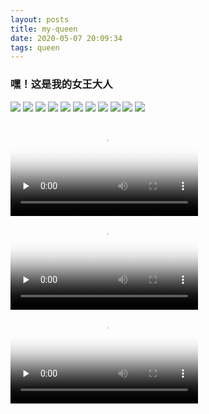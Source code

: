 ```yaml
---
layout: posts
title: my-queen
date: 2020-05-07 20:09:34
tags: queen
---
```


### 嘿！这是我的女王大人


![](http://520.biggerforum.org/my-queen-01.jpg)
![](http://520.biggerforum.org/my-queen-02.jpg)
![](http://520.biggerforum.org/my-queen-03.jpg)
![](http://520.biggerforum.org/my-queen-04.jpg)
![](http://520.biggerforum.org/my-queen-05.jpg)
![](http://520.biggerforum.org/my-queen-06.jpg)
![](http://520.biggerforum.org/my-queen-07.jpg)
![](http://520.biggerforum.org/my-queen-08.jpg)
![](http://520.biggerforum.org/my-queen-09.jpg)
![](http://520.biggerforum.org/my-queen-10.jpg)
![](http://520.biggerforum.org/my-queen-11.jpg)


<video id="video" controls="" preload="none" poster="http://520.biggerforum.org/queen-swim-1.jpg">
      <source id="mp4" src="http://520.biggerforum.org/webwxgetvideo.mp4" type="video/mp4">
      <p>Your user agent does not support the HTML5 Video element.</p>
</video>

<video id="video" controls="" preload="none" poster="http://520.biggerforum.org/queen-swim-2.jpg">
      <source id="mp4" src="http://520.biggerforum.org/webwxgetvideo-1.mp4" type="video/mp4">
      <p>Your user agent does not support the HTML5 Video element.</p>
</video>

<video id="video" controls="" preload="none" poster="http://520.biggerforum.org/DSCF9029.jpeg">
      <source id="mp4" src="http://520.biggerforum.org/s1.mp4" type="video/mp4">
      <p>Your user agent does not support the HTML5 Video element.</p>
</video>